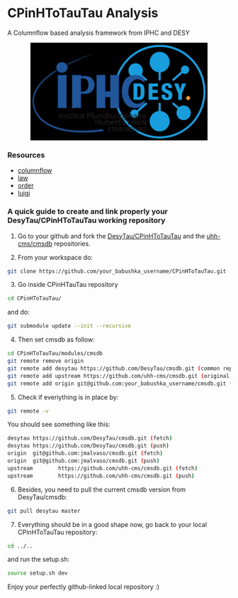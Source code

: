 # CPinHToTauTau Analysis

A Columnflow based analysis framework from IPHC and DESY

<!-- marker-before-logo -->

<div style="text-align: center;">
    <img src="assets/logo.png" alt="Logo" style="width: 400px; height: 220px; display: block; margin: 0 auto;">
</div>

<!-- marker-after-logo -->

### Resources

- [columnflow](https://github.com/columnflow/columnflow/tree/master)
- [law](https://github.com/riga/law)
- [order](https://github.com/riga/order)
- [luigi](https://github.com/spotify/luigi)

### A quick guide to create and link properly your DesyTau/CPinHToTauTau working repository 

1. Go to your github and fork the [DesyTau/CPinHToTauTau](https://github.com/DesyTau/CPinHToTauTau) and the [uhh-cms/cmsdb](https://github.com/uhh-cms/cmsdb) repositories.

2. From your workspace do:
```bash
git clone https://github.com/your_babushka_username/CPinHToTauTau.git
```
3. Go inside CPinHTauTau repository
```bash
cd CPinHToTauTau/
```
and do:
```bash
git submodule update --init --recursive
```
4. Then set cmsdb as follow:
```bash
cd CPinHToTauTau/modules/cmsdb
git remote remove origin
git remote add desytau https://github.com/DesyTau/cmsdb.git (common repository)
git remote add upstream https://github.com/uhh-cms/cmsdb.git (original repository)
git remote add origin git@github.com:your_babushka_username/cmsdb.git (your personal repository)
```
5. Check if everiything is in place by:
```bash
git remote -v
```
You should see something like this:
```bash
desytau https://github.com/DesyTau/cmsdb.git (fetch)
desytau https://github.com/DesyTau/cmsdb.git (push)
origin  git@github.com:jmalvaso/cmsdb.git (fetch)
origin  git@github.com:jmalvaso/cmsdb.git (push)
upstream        https://github.com/uhh-cms/cmsdb.git (fetch)
upstream        https://github.com/uhh-cms/cmsdb.git (push)
```
6. Besides, you need to pull the current cmsdb version from DesyTau/cmsdb:
```bash
git pull desytau master
```
7. Everything should be in a good shape now, go back to your local CPinHToTauTau repository:
 ```bash
cd ../..
```
and run the setup.sh:
```bash
source setup.sh dev
```
Enjoy your perfectly github-linked local repository :)
